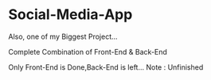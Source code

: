 # Social-Media-App

Also, one of my Biggest Project...

Complete Combination of Front-End & Back-End

Only Front-End is Done,Back-End is left...
Note : Unfinished
